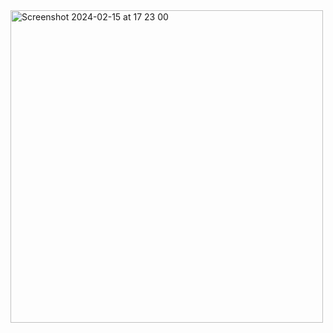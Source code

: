 
              
<img width="500" alt="Screenshot 2024-02-15 at 17 23 00" src="https://github.com/GoldDaniil/RTU_MIREA/assets/66370296/27f4df29-1ecf-4ca6-83c3-c7253c4a383a">
